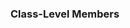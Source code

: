 <div id="title">

### Class-Level Members
</div>

<div id="body">

<include src="what/unit-inParent-asPanel.md" boilerplate />

</div>